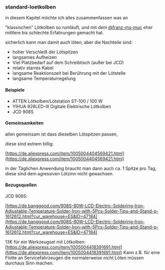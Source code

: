 ### standard-loetkolben

in diesem Kapitel möchte ich alles zusammenfassen was an 

"klassischen" Lötkolben so rumläuft, und mit dem [@franz-ms-muc](https://github.com/franz-ms-muc) eher mittlere bis schlechte Erfahrungen gemacht hat. 

sicherlich kann man damit auch löten, aber die Nachteile sind:

*   hoher Verschleiß der Lötspitzen
*   langsames Aufheizen
*   Viel Platzbedarf auf dem Schreibtisch (außer bei JCD)
*   relativ starres Kabel
*   langsame Reaktionszeit bei Berührung mit der Lötstelle
*   langsame Temperaturregelung

#### Beispiele

*   ATTEN Lötkolben/Lötstation ST-100 / 100 W
*   YIHUA 926LED-III Digitale Elektrische Lötkolben
*   JCD 908S

#### Gemeinsamkeiten

allen gemeinsam ist dass dieselben Lötspitzen passen, 

diese sind extrem billig:

[https://de.aliexpress.com/item/1005004404569421.html](https://de.aliexpress.com/item/1005004404569421.html)

in der Täglichen Anwendung braucht man dann auch ca. 1 Spitze pro Tag, diese sind dem agressiven Lötzinn nicht gewachsen.

#### Bezugsquellen

JCD 908S:

[https://de.banggood.com/908S-80W-LCD-Electric-Soldering-Iron-Adjustable-Temperature-Solder-Iron-with-5Pcs-Solder-Tips-and-Stand-p-1612612.html?cur_warehouse=ES&ID=47184](https://de.banggood.com/908S-80W-LCD-Electric-Soldering-Iron-Adjustable-Temperature-Solder-Iron-with-5Pcs-Solder-Tips-and-Stand-p-1612612.html?cur_warehouse=ES&ID=47184)

13€ für ein Werkzeugset mit Lötkolben: [https://de.aliexpress.com/item/1005004418391691.html](https://de.aliexpress.com/item/1005004418391691.html) Kann z.B. für eine Flotte an Servicefahrzeugen die normalerweise nicht Löten müssen durchaus Sinn machen.
